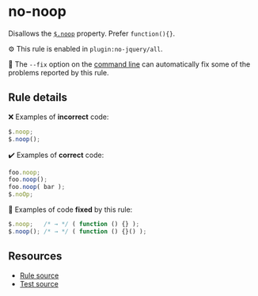 # no-noop

Disallows the [`$.noop`](https://api.jquery.com/jQuery.noop/) property. Prefer `function(){}`.

⚙️ This rule is enabled in `plugin:no-jquery/all`.

🔧 The `--fix` option on the [command line](https://eslint.org/docs/user-guide/command-line-interface#fixing-problems) can automatically fix some of the problems reported by this rule.

## Rule details

❌ Examples of **incorrect** code:
```js
$.noop;
$.noop();
```

✔️ Examples of **correct** code:
```js
foo.noop;
foo.noop();
foo.noop( bar );
$.noOp;
```

🔧 Examples of code **fixed** by this rule:
```js
$.noop;   /* → */ ( function () {} );
$.noop(); /* → */ ( function () {}() );
```

## Resources

* [Rule source](/src/rules/no-noop.js)
* [Test source](/tests/rules/no-noop.js)
